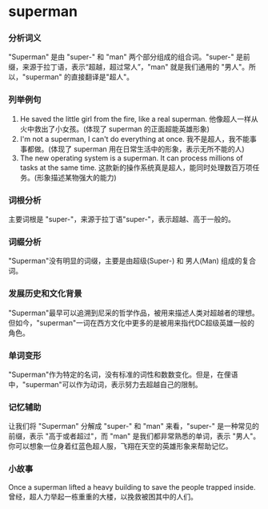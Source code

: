 # superman

### 分析词义

  

"Superman" 是由 "super-" 和 "man" 两个部分组成的组合词。"super-" 是前缀，来源于拉丁语，表示“超越，超过常人”，"man" 就是我们通用的 "男人"。所以，"superman" 的直接翻译是"超人"。

  

### 列举例句

  

1.  He saved the little girl from the fire, like a real superman. 他像超人一样从火中救出了小女孩。(体现了 superman 的正面超能英雄形象)
2.  I'm not a superman, I can't do everything at once. 我不是超人，我不能事事都做。(体现了 superman 用在日常生活中的形象，表示无所不能的人)
3.  The new operating system is a superman. It can process millions of tasks at the same time. 这款新的操作系统真是超人，能同时处理数百万项任务。(形象描述某物强大的能力)

  

### 词根分析

  

主要词根是 "super-"，来源于拉丁语"super-"，表示超越、高于一般的。

  

### 词缀分析

  

"Superman"没有明显的词缀，主要是由超级(Super-) 和 男人(Man) 组成的复合词。

  

### 发展历史和文化背景

  

"Superman"最早可以追溯到尼采的哲学作品，被用来描述人类对超越者的理想。但如今，"superman"一词在西方文化中更多的是被用来指代DC超级英雄一般的角色。

  

### 单词变形

  

"Superman"作为特定的名词，没有标准的词性和数数变化。但是，在俚语中，"superman"可以作为动词，表示努力去超越自己的限制。

  

### 记忆辅助

  

让我们将 "Superman" 分解成 "super-" 和 "man" 来看，"super-" 是一种常见的前缀，表示 "高于或者超过"，而 "man" 是我们都非常熟悉的单词，表示 "男人"。你可以想象一位身着红蓝色超人服，飞翔在天空的英雄形象来帮助记忆。

  

### 小故事

  

Once a superman lifted a heavy building to save the people trapped inside.  
曾经，超人力举起一栋重重的大楼，以挽救被困其中的人们。
